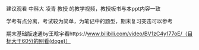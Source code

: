 建议观看 中科大 凌青 教授 的教学视频，教授板书与本ppt内容一致<br>

学考有点分离，考试较为简单，为笔记中的题型，期末复习突击可以参考<br>

期末基础版速通by王晗宇看https://www.bilibili.com/video/BV1zC4y177oE/（目标大于60分的别看(doge)）

